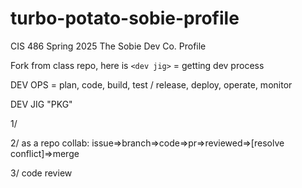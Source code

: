 # turbo-potato-sobie-profile
CIS 486 Spring 2025 The Sobie Dev Co. Profile 

Fork from class repo, here is `<dev jig>` = getting dev process

DEV OPS = plan, code, build, test / release, deploy, operate, monitor

DEV JIG  "PKG" 

1/


2/ as a repo collab: issue=>branch=>code=>pr=>reviewed=>[resolve conflict]=>merge

  
3/ code review 
